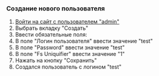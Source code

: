 ### Создание нового пользователя

1. [Войти на сайт с пользователем "admin"](..\\..\\..\\..\0.%20Шаги\1.%20Войти%20на%20сайт%20с%20пользователем%20username.md)
1. Выбрать вкладку "Создать"
1. Ввести обязательные поля:
  1. В поле "Логин пользователя" ввести значение "test"
  1. В поле "Password" ввести значение "test"
  1. В поле "Fs Uniquifier" ввести значение "1"
1. Нажать на кнопку "Сохранить"
1. Создался пользователь с логином "test"
